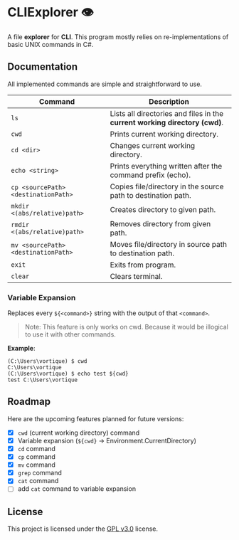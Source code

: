 # CLIExplorer 👁️

A file **explorer** for **CLI**. This program mostly relies on re-implementations of basic UNIX commands in C#.

## Documentation

All implemented commands are simple and straightforward to use.

| Command                             | Description                                                                 |
| ----------------------------------- | --------------------------------------------------------------------------- |
| `ls`                                | Lists all directories and files in the **current working directory (cwd)**. |
| `cwd`                               | Prints current working directory.                                           |
| `cd <dir>`                          | Changes current working directory.                                          |
| `echo <string>`                     | Prints everything written after the command prefix (echo).                  |
| `cp <sourcePath> <destinationPath>` | Copies file/directory in the source path to destination path.               |
| `mkdir <(abs/relative)path>`        | Creates directory to given path.                                            |
| `rmdir <(abs/relative)path>`        | Removes directory from given path.                                          |
| `mv <sourcePath> <destinationPath>` | Moves file/directory in source path to destination path.                    |
| `exit`                              | Exits from program.                                                         |
| `clear`                             | Clears terminal.                                                            |

### Variable Expansion

Replaces every `${<command>}` string with the output of that `<command>`.

> Note: This feature is only works on cwd. Because it would be illogical to use it with other commands.

**Example**:
```commandline
(C:\Users\vortique) $ cwd
C:\Users\vortique
(C:\Users\vortique) $ echo test ${cwd}
test C:\Users\vortique
```

## Roadmap

Here are the upcoming features planned for future versions:

- [x] `cwd` (current working directory) command
- [x] Variable expansion (`${cwd}` -> Environment.CurrentDirectory)
- [x] `cd` command
- [x] `cp` command
- [x] `mv` command
- [x] `grep` command
- [x] `cat` command
- [ ] add `cat` command to variable expansion

## License

This project is licensed under the [GPL v3.0](LICENSE.txt) license.